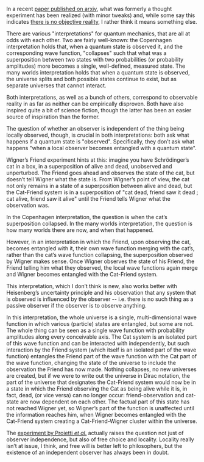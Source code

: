 In a recent [paper published on arxiv](https://arxiv.org/pdf/1902.05080.pdf), what was formerly a thought experiment has been realized (with minor tweaks) and, while some say this indicates [there is no objective reality](https://interestingengineering.com/new-physics-experiment-indicates-no-objective-reality), I rather think it means something else. 

<!--more-->

There are various "interpretations" for quantum mechanics, that are all at odds with each other. Two are fairly well-known: the Copenhagen interpretation holds that, when a quantum state is observed it, and the corresponding wave function, "collapses" such that what was a superposition between two states with two probabilities (or probability amplitudes) more becomes a single, well-defined, measured state. The many worlds interpretation holds that when a quantum state is observed, the universe splits and both possible states continue to exist, but as separate universes that cannot interact.

Both interpretations, as well as a bunch of others, correspond to observable reality in as far as neither can be empirically disproven. Both have also inspired quite a bit of science fiction, though the latter has been an easier source of inspiration than the former. 

The question of whether an observer is independent of the thing being locally observed, though, is crucial in both interpretations: both ask what happens if a quantum state is "observed". Specifically, they don’t ask what happens "when a local observer becomes entangled with a quantum state". 

Wigner’s Friend experiment hints at this: imagine you have Schrödinger’s cat in a box, in a superposition of alive and dead, unobserved and unperturbed. The Friend goes ahead and observes the state of the cat, but doesn’t tell Wigner what the state is. From Wigner’s point of view, the cat not only remains in a state of a superposition between alive and dead, but the Cat-Friend system is in a superposition of "cat dead, friend saw it dead ; cat alive, friend saw it alive" until the Friend tells Wigner what the observation was. 

In the Copenhagen interpretation, the question is when the cat’s superposition collapsed. In the many worlds interpretation, the question is how many worlds there are now, and when that happened. 

However, in an interpretation in which the Friend, upon observing the cat, becomes entangled with it, their own wave function merging with the cat’s, rather than the cat’s wave function collapsing, the superposition observed by Wigner makes sense. Once Wigner observes the state of his Friend, the Friend telling him what they observed, the local wave functions again merge and Wigner becomes entangled with the Cat-Friend system.

This interpretation, which I don’t think is new, also works better with Heisenberg’s uncertainty principle and his observation that any system that is observed is influenced by the observer -- i.e. there is no such thing as a passive observer if the observer is to observe anything.

In this interpretation, the whole universe is a single, multi-dimensional wave function in which various (particle) states are entangled, but some are not. The whole thing can be seen as a single wave function with probability amplitudes along every conceivable axis. The Cat system is an isolated part of this wave function and can be interacted with independently, but such interaction by the Friend system (which itself is an isolated part of the wave function) entangles the Friend part of the wave function with the Cat part of the wave function, changing the state of the universe to include the observation the Friend has now made. Nothing collapses, no new universes are created, but if we were to write out the universe in Dirac notation, the part of the universe that designates the Cat-Friend system would now be in a state in which the Friend observing the Cat as being alive while it is, in fact, dead, (or vice versa) can no longer occur: friend-observation and cat-state are now dependent on each other. The factual part of this state has not reached Wigner yet, so Wigner’s part of the function is unaffected until the information reaches him, when Wigner becomes entangled with the Cat-Friend system creating a Cat-Friend-Wigner cluster within the universe.

The [experiment by Proietti *et al*.](https://arxiv.org/pdf/1902.05080.pdf) actually raises the question not just of observer independence, but also of free choice and locality. Locality really isn’t at issue, I think, and free will is better left to philosophers, but the existence of an independent observer has always been in doubt.